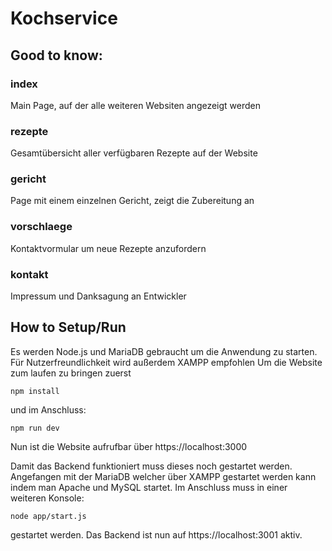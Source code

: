 # Kochservice

## Good to know:

### index
Main Page, auf der alle weiteren Websiten angezeigt werden

### rezepte
Gesamtübersicht aller verfügbaren Rezepte auf der Website

### gericht
Page mit einem einzelnen Gericht, zeigt die Zubereitung an

### vorschlaege
Kontaktvormular um neue Rezepte anzufordern

### kontakt
Impressum und Danksagung an Entwickler

## How to Setup/Run
Es werden Node.js und MariaDB gebraucht um die Anwendung zu starten.
Für Nutzerfreundlichkeit wird außerdem XAMPP empfohlen
Um die Website zum laufen zu bringen zuerst
    
    npm install

und im Anschluss:

    npm run dev

Nun ist die Website aufrufbar über https://localhost:3000

Damit das Backend funktioniert muss dieses noch gestartet werden. 
Angefangen mit der MariaDB welcher über XAMPP gestartet werden kann
indem man Apache und MySQL startet. Im Anschluss muss in einer weiteren
Konsole:

    node app/start.js

gestartet werden. Das Backend ist nun auf https://localhost:3001 aktiv.